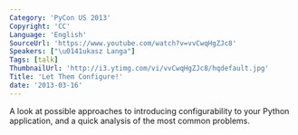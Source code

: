 ```yaml
---
Category: 'PyCon US 2013'
Copyright: 'CC'
Language: 'English'
SourceUrl: 'https://www.youtube.com/watch?v=vvCwqHgZJc8'
Speakers: ["\u0141ukasz Langa"]
Tags: [talk]
ThumbnailUrl: 'http://i3.ytimg.com/vi/vvCwqHgZJc8/hqdefault.jpg'
Title: 'Let Them Configure!'
date: '2013-03-16'
---
```

A look at possible approaches to introducing configurability to your Python application, and a quick analysis of the most common problems.